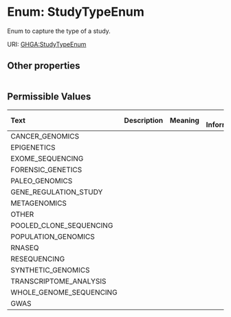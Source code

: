 
# Enum: StudyTypeEnum


Enum to capture the type of a study.

URI: [GHGA:StudyTypeEnum](https://w3id.org/GHGA/StudyTypeEnum)


## Other properties

|  |  |  |
| --- | --- | --- |

## Permissible Values

| Text | Description | Meaning | Other Information |
| :--- | :---: | :---: | ---: |
| CANCER_GENOMICS |  |  |  |
| EPIGENETICS |  |  |  |
| EXOME_SEQUENCING |  |  |  |
| FORENSIC_GENETICS |  |  |  |
| PALEO_GENOMICS |  |  |  |
| GENE_REGULATION_STUDY |  |  |  |
| METAGENOMICS |  |  |  |
| OTHER |  |  |  |
| POOLED_CLONE_SEQUENCING |  |  |  |
| POPULATION_GENOMICS |  |  |  |
| RNASEQ |  |  |  |
| RESEQUENCING |  |  |  |
| SYNTHETIC_GENOMICS |  |  |  |
| TRANSCRIPTOME_ANALYSIS |  |  |  |
| WHOLE_GENOME_SEQUENCING |  |  |  |
| GWAS |  |  |  |

